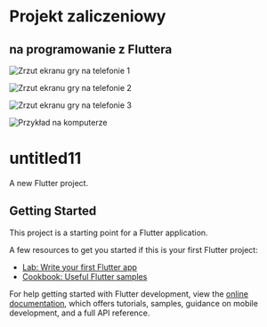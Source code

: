 # Projekt zaliczeniowy
## na programowanie z Fluttera

![Zrzut ekranu gry na telefonie 1](./readme_images/tele0.jpg)

![Zrzut ekranu gry na telefonie 2](./readme_images/tele1.jpg)

![Zrzut ekranu gry na telefonie 3](./readme_images/tele2.jpg)

![Przykład na komputerze](./readme_images/pc.png)

# untitled11

A new Flutter project.

## Getting Started

This project is a starting point for a Flutter application.

A few resources to get you started if this is your first Flutter project:

- [Lab: Write your first Flutter app](https://docs.flutter.dev/get-started/codelab)
- [Cookbook: Useful Flutter samples](https://docs.flutter.dev/cookbook)

For help getting started with Flutter development, view the
[online documentation](https://docs.flutter.dev/), which offers tutorials,
samples, guidance on mobile development, and a full API reference.
